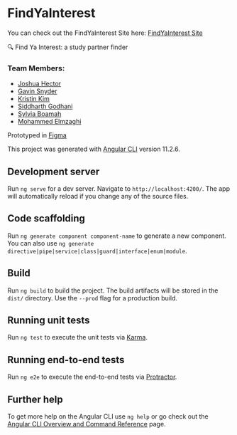# FindYaInterest

You can check out the FindYaInterest Site here: [FindYaInterest Site](https://findyainterest.web.app/)

:mag: Find Ya Interest: a study partner finder 
### Team Members:
* [Joshua Hector](https://github.com/Jhector10)
* [Gavin Snyder](https://github.com/Arceus1ooo)
* [Kristin Kim](https://github.com/krixstin)
* [Siddharth Godhani](https://github.com/sidgodhani)
* [Sylvia Boamah](https://github.com/sboamah)
* [Mohammed Elmzaghi](https://github.com/moeelm)

Prototyped in [Figma](https://www.figma.com/file/7HeeRn4bPnhHw6oi65pDeV/CS-545-Project?node-id=51%3A2)

This project was generated with [Angular CLI](https://github.com/angular/angular-cli) version 11.2.6.

## Development server

Run `ng serve` for a dev server. Navigate to `http://localhost:4200/`. The app will automatically reload if you change any of the source files.

## Code scaffolding

Run `ng generate component component-name` to generate a new component. You can also use `ng generate directive|pipe|service|class|guard|interface|enum|module`.

## Build

Run `ng build` to build the project. The build artifacts will be stored in the `dist/` directory. Use the `--prod` flag for a production build.

## Running unit tests

Run `ng test` to execute the unit tests via [Karma](https://karma-runner.github.io).

## Running end-to-end tests

Run `ng e2e` to execute the end-to-end tests via [Protractor](http://www.protractortest.org/).

## Further help

To get more help on the Angular CLI use `ng help` or go check out the [Angular CLI Overview and Command Reference](https://angular.io/cli) page.
